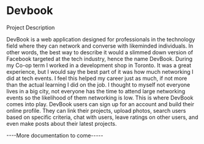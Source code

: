# Devbook

Project Description 

DevBook is a web application designed for professionals in the technology field where they can network and converse with likeminded individuals. In other words, the best way to describe it would a slimmed down version of Facebook targeted at the tech industry, hence the name DevBook. During my Co-op term I worked in a development shop in Toronto. It was a great experience, but I would say the best part of it was how much networking I did at tech events. I feel this helped my career just as much, if not more than the actual learning I did on the job. I thought to myself not everyone lives in a big city, not everyone has the time to attend large networking events so the likelihood of them networking is low. This is where DevBook comes into play. DevBook users can sign up for an account and build their online profile. They can link their projects, upload photos, search users based on specific criteria, chat with users, leave ratings on other users, and even make posts about their latest projects.  


----More documentation to come-----
